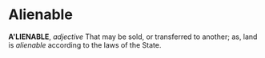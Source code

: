 # Alienable

**A'LIENABLE**, _adjective_ That may be sold, or transferred to another; as, land is _alienable_ according to the laws of the State.
